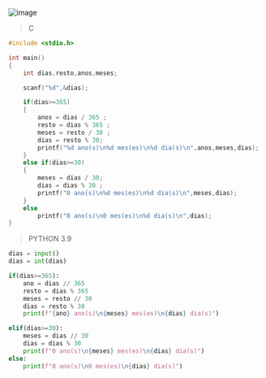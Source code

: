![image](https://github.com/lufffe/Beecrowd/assets/90646635/f14f71f5-fd00-44dd-a317-4fcc7fbb9832)

>C
```C
#include <stdio.h>

int main()
{
	int dias,resto,anos,meses;

	scanf("%d",&dias);

	if(dias>=365)
	{
		anos = dias / 365 ;
		resto = dias % 365 ;
		meses = resto / 30 ;
		dias = resto % 30;
		printf("%d ano(s)\n%d mes(es)\n%d dia(s)\n",anos,meses,dias);
	}
	else if(dias>=30)
	{
		meses = dias / 30;
		dias = dias % 30 ;
		printf("0 ano(s)\n%d mes(es)\n%d dia(s)\n",meses,dias);
	}
	else
		printf("0 ano(s)\n0 mes(es)\n%d dia(s)\n",dias);
}
```

>PYTHON 3.9
```Python 3.9
dias = input()
dias = int(dias)

if(dias>=365):
	ano = dias // 365
	resto = dias % 365
	meses = resto // 30
	dias = resto % 30
	print(f"{ano} ano(s)\n{meses} mes(es)\n{dias} dia(s)")

elif(dias>=30):
	meses = dias // 30
	dias = dias % 30
	print(f"0 ano(s)\n{meses} mes(es)\n{dias} dia(s)")
else:
	print(f"0 ano(s)\n0 mes(es)\n{dias} dia(s)")
```
